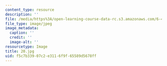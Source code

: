 ```yaml
---
content_type: resource
description: ''
file: /media/https%3A/open-learning-course-data-rc.s3.amazonaws.com/6-451-principles-of-digital-communication-ii-spring-2005/f5c7b33907c2e3116f9f65589d5678ff_20.jpg
file_type: image/jpeg
image_metadata:
  caption: ''
  credit: ''
  image-alt: ''
resourcetype: Image
title: 20.jpg
uid: f5c7b339-07c2-e311-6f9f-65589d5678ff
---
```

